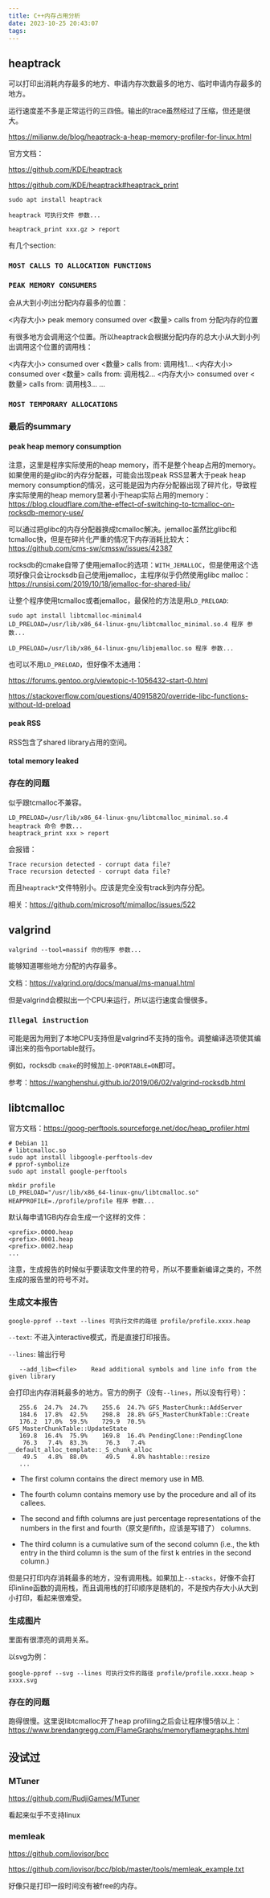 ```yaml
---
title: C++内存占用分析
date: 2023-10-25 20:43:07
tags:
---
```


## heaptrack

可以打印出消耗内存最多的地方、申请内存次数最多的地方、临时申请内存最多的地方。

运行速度差不多是正常运行的三四倍。输出的trace虽然经过了压缩，但还是很大。

<https://milianw.de/blog/heaptrack-a-heap-memory-profiler-for-linux.html>

官方文档：

<https://github.com/KDE/heaptrack>

<https://github.com/KDE/heaptrack#heaptrack_print>

```shell
sudo apt install heaptrack
```

```shell
heaptrack 可执行文件 参数...
```

```shell
heaptrack_print xxx.gz > report
```

有几个section:

### `MOST CALLS TO ALLOCATION FUNCTIONS`

### `PEAK MEMORY CONSUMERS`

会从大到小列出分配内存最多的位置：

<内存大小> peak memory consumed over <数量> calls from
分配内存的位置

有很多地方会调用这个位置。所以heaptrack会根据分配内存的总大小从大到小列出调用这个位置的调用栈：

<内存大小> consumed over <数量> calls from:
调用栈1...
<内存大小> consumed over <数量> calls from:
调用栈2...
<内存大小> consumed over <数量> calls from:
调用栈3...
...

### `MOST TEMPORARY ALLOCATIONS`

### 最后的summary

#### peak heap memory consumption

注意，这里是程序实际使用的heap memory，而不是整个heap占用的memory。如果使用的是glibc的内存分配器，可能会出现peak RSS显著大于peak heap memory consumption的情况，这可能是因为内存分配器出现了碎片化，导致程序实际使用的heap memory显著小于heap实际占用的memory：<https://blog.cloudflare.com/the-effect-of-switching-to-tcmalloc-on-rocksdb-memory-use/>

可以通过把glibc的内存分配器换成tcmalloc解决。jemalloc虽然比glibc和tcmalloc快，但是在碎片化严重的情况下内存消耗比较大：<https://github.com/cms-sw/cmssw/issues/42387>

rocksdb的cmake自带了使用jemalloc的选项：`WITH_JEMALLOC`，但是使用这个选项好像只会让rocksdb自己使用jemalloc，主程序似乎仍然使用glibc malloc：<https://runsisi.com/2019/10/18/jemalloc-for-shared-lib/>

让整个程序使用tcmalloc或者jemalloc，最保险的方法是用`LD_PRELOAD`:

```shell
sudo apt install libtcmalloc-minimal4
LD_PRELOAD=/usr/lib/x86_64-linux-gnu/libtcmalloc_minimal.so.4 程序 参数...

LD_PRELOAD=/usr/lib/x86_64-linux-gnu/libjemalloc.so 程序 参数...
```

也可以不用`LD_PRELOAD`，但好像不太通用：

<https://forums.gentoo.org/viewtopic-t-1056432-start-0.html>

<https://stackoverflow.com/questions/40915820/override-libc-functions-without-ld-preload>

#### peak RSS

RSS包含了shared library占用的空间。

#### total memory leaked

### 存在的问题

似乎跟tcmalloc不兼容。

```shell
LD_PRELOAD=/usr/lib/x86_64-linux-gnu/libtcmalloc_minimal.so.4 heaptrack 命令 参数...
heaptrack_print xxx > report
```

会报错：

```text
Trace recursion detected - corrupt data file?
Trace recursion detected - corrupt data file?
```

而且`heaptrack*`文件特别小。应该是完全没有track到内存分配。

相关：<https://github.com/microsoft/mimalloc/issues/522>

## valgrind

`valgrind --tool=massif 你的程序 参数...`

能够知道哪些地方分配的内存最多。

文档：<https://valgrind.org/docs/manual/ms-manual.html>

但是valgrind会模拟出一个CPU来运行，所以运行速度会慢很多。

### `Illegal instruction`

可能是因为用到了本地CPU支持但是valgrind不支持的指令。调整编译选项使其编译出来的指令portable就行。

例如，rocksdb `cmake`的时候加上`-DPORTABLE=ON`即可。

参考：<https://wanghenshui.github.io/2019/06/02/valgrind-rocksdb.html>

## libtcmalloc

官方文档：<https://goog-perftools.sourceforge.net/doc/heap_profiler.html>

```shell
# Debian 11
# libtcmalloc.so
sudo apt install libgoogle-perftools-dev
# pprof-symbolize
sudo apt install google-perftools
```

```shell
mkdir profile
LD_PRELOAD="/usr/lib/x86_64-linux-gnu/libtcmalloc.so" HEAPPROFILE=./profile/profile 程序 参数...
```

默认每申请1GB内存会生成一个这样的文件：

```text
<prefix>.0000.heap
<prefix>.0001.heap
<prefix>.0002.heap
...
```

注意，生成报告的时候似乎要读取文件里的符号，所以不要重新编译之类的，不然生成的报告里的符号不对。

### 生成文本报告

```shell
google-pprof --text --lines 可执行文件的路径 profile/profile.xxxx.heap
```

`--text`: 不进入interactive模式，而是直接打印报告。

`--lines`: 输出行号

```text
   --add_lib=<file>    Read additional symbols and line info from the given library
```

会打印出内存消耗最多的地方。官方的例子（没有`--lines`，所以没有行号）：

```shell
   255.6  24.7%  24.7%    255.6  24.7% GFS_MasterChunk::AddServer
   184.6  17.8%  42.5%    298.8  28.8% GFS_MasterChunkTable::Create
   176.2  17.0%  59.5%    729.9  70.5% GFS_MasterChunkTable::UpdateState
   169.8  16.4%  75.9%    169.8  16.4% PendingClone::PendingClone
    76.3   7.4%  83.3%     76.3   7.4% __default_alloc_template::_S_chunk_alloc
    49.5   4.8%  88.0%     49.5   4.8% hashtable::resize
   ...
```

- The first column contains the direct memory use in MB.

- The fourth column contains memory use by the procedure and all of its callees.

- The second and fifth columns are just percentage representations of the numbers in the first and fourth（原文是fifth，应该是写错了） columns.

- The third column is a cumulative sum of the second column (i.e., the kth entry in the third column is the sum of the first k entries in the second column.)

但是只打印内存消耗最多的地方，没有调用栈。如果加上`--stacks`，好像不会打印inline函数的调用栈，而且调用栈的打印顺序是随机的，不是按内存大小从大到小打印，看起来很难受。

### 生成图片

里面有很漂亮的调用关系。

以svg为例：

```shell
google-pprof --svg --lines 可执行文件的路径 profile/profile.xxxx.heap > xxxx.svg
```

### 存在的问题

跑得很慢。这里说libtcmalloc开了heap profiling之后会让程序慢5倍以上：<https://www.brendangregg.com/FlameGraphs/memoryflamegraphs.html>

## 没试过

### MTuner

<https://github.com/RudjiGames/MTuner>

看起来似乎不支持linux

### memleak

<https://github.com/iovisor/bcc>

<https://github.com/iovisor/bcc/blob/master/tools/memleak_example.txt>

好像只是打印一段时间没有被free的内存。
